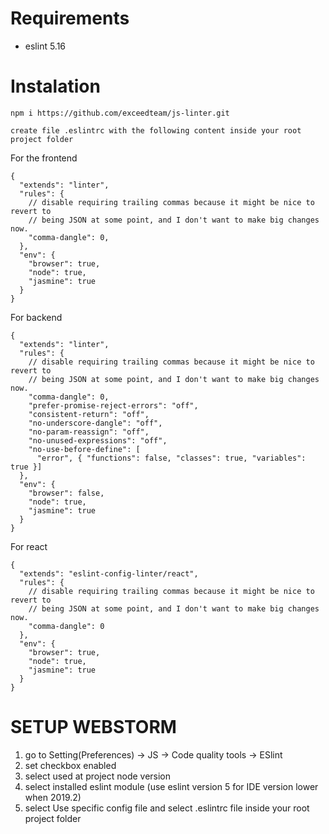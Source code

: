 # Requirements

- eslint 5.16

# Instalation

`npm i https://github.com/exceedteam/js-linter.git`

`create file .eslintrc with the following content inside your root project folder`

For the frontend

```
{
  "extends": "linter",
  "rules": {
    // disable requiring trailing commas because it might be nice to revert to
    // being JSON at some point, and I don't want to make big changes now.
    "comma-dangle": 0,
  },
  "env": {
    "browser": true,
    "node": true,
    "jasmine": true
  }
}
```

For backend

```
{
  "extends": "linter",
  "rules": {
    // disable requiring trailing commas because it might be nice to revert to
    // being JSON at some point, and I don't want to make big changes now.
    "comma-dangle": 0,
    "prefer-promise-reject-errors": "off",
    "consistent-return": "off",
    "no-underscore-dangle": "off",
    "no-param-reassign": "off",
    "no-unused-expressions": "off",
    "no-use-before-define": [
      "error", { "functions": false, "classes": true, "variables": true }]
  },
  "env": {
    "browser": false,
    "node": true,
    "jasmine": true
  }
}
```
For react 

```
{
  "extends": "eslint-config-linter/react",
  "rules": {
    // disable requiring trailing commas because it might be nice to revert to
    // being JSON at some point, and I don't want to make big changes now.
    "comma-dangle": 0
  },
  "env": {
    "browser": true,
    "node": true,
    "jasmine": true
  }
}
```

# SETUP WEBSTORM

1. go to Setting(Preferences) -> JS -> Code quality tools -> ESlint
2. set checkbox enabled
3. select used at project node version
4. select installed eslint module (use eslint version 5 for IDE version lower when 2019.2)
5. select Use specific config file and select .eslintrc file inside your root project folder
